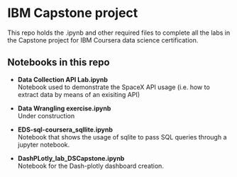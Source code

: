 # IBM Capstone project

This repo holds the .ipynb and other required files to complete all the
labs in the Capstone project for
IBM Coursera data science certification.

## Notebooks in this repo

+ **Data Collection API Lab.ipynb**  
    Notebook used to demonstrate the SpaceX API usage
    (i.e. how to extract data by means of an exisiting API)

+ **Data Wrangling exercise.ipynb**  
    Under construction

+ **EDS-sql-coursera_sqllite.ipynb**  
    Notebook that shows the usage of sqlite to pass SQL
    queries through a jupyter notebook.

+ **DashPLotly_lab_DSCapstone.ipynb**  
    Notebook for the Dash-plotly dashboard creation.
